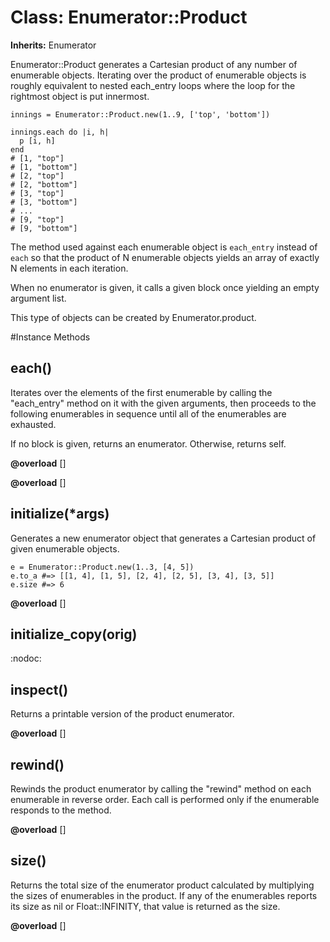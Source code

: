 # Class: Enumerator::Product
**Inherits:** Enumerator
    

Enumerator::Product generates a Cartesian product of any number of enumerable
objects.  Iterating over the product of enumerable objects is roughly
equivalent to nested each_entry loops where the loop for the rightmost object
is put innermost.

    innings = Enumerator::Product.new(1..9, ['top', 'bottom'])

    innings.each do |i, h|
      p [i, h]
    end
    # [1, "top"]
    # [1, "bottom"]
    # [2, "top"]
    # [2, "bottom"]
    # [3, "top"]
    # [3, "bottom"]
    # ...
    # [9, "top"]
    # [9, "bottom"]

The method used against each enumerable object is `each_entry` instead of
`each` so that the product of N enumerable objects yields an array of exactly
N elements in each iteration.

When no enumerator is given, it calls a given block once yielding an empty
argument list.

This type of objects can be created by Enumerator.product.



#Instance Methods
## each() [](#method-i-each)
Iterates over the elements of the first enumerable by calling the "each_entry"
method on it with the given arguments, then proceeds to the following
enumerables in sequence until all of the enumerables are exhausted.

If no block is given, returns an enumerator.  Otherwise, returns self.

**@overload** [] 

**@overload** [] 

## initialize(*args) [](#method-i-initialize)
Generates a new enumerator object that generates a Cartesian product of given
enumerable objects.

    e = Enumerator::Product.new(1..3, [4, 5])
    e.to_a #=> [[1, 4], [1, 5], [2, 4], [2, 5], [3, 4], [3, 5]]
    e.size #=> 6

**@overload** [] 

## initialize_copy(orig) [](#method-i-initialize_copy)
:nodoc:

## inspect() [](#method-i-inspect)
Returns a printable version of the product enumerator.

**@overload** [] 

## rewind() [](#method-i-rewind)
Rewinds the product enumerator by calling the "rewind" method on each
enumerable in reverse order.  Each call is performed only if the enumerable
responds to the method.

**@overload** [] 

## size() [](#method-i-size)
Returns the total size of the enumerator product calculated by multiplying the
sizes of enumerables in the product.  If any of the enumerables reports its
size as nil or Float::INFINITY, that value is returned as the size.

**@overload** [] 

